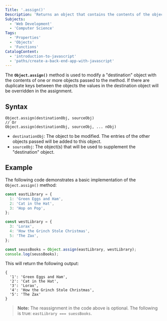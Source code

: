 ```yaml
---
Title: '.assign()'
Description: 'Returns an object that contains the contents of the objects passed.'
Subjects:
  - 'Web Development'
  - 'Computer Science'
Tags:
  - 'Properties'
  - 'Objects'
  - 'Functions'
CatalogContent:
  - 'introduction-to-javascript'
  - 'paths/create-a-back-end-app-with-javascript'
---
```


The **`Object.assign()`** method is used to modify a "destination" object with the contents of one or more objects passed to the method. If there are duplicate keys between the objects the values in the destination object will be overridden in the assignment.

## Syntax

```pseudo
Object.assign(destinationObj, sourceObj)
// Or
Object.assign(destinationObj, sourceObj, ... nObj)
```

- `destinationObj`: The object to be modified. The entries of the other objects passed will be added to this object.
- `sourceObj`: The object(s) that will be used to supplement the "destination" object.

## Example

The following code demonstrates a basic implementation of the `Object.assign()` method:

```js
const eastLibrary = {
  1: 'Green Eggs and Ham',
  2: 'Cat in the Hat',
  3: 'Hop on Pop',
};

const westLibrary = {
  3: 'Lorax',
  4: 'How the Grinch Stole Christmas',
  5: 'The Zax',
};

const seussBooks = Object.assign(eastLibrary, westLibrary);
console.log(seussBooks);
```

This will return the following output:

```shell
{
  '1': 'Green Eggs and Ham',
  '2': 'Cat in the Hat',
  '3': 'Lorax',
  '4': 'How the Grinch Stole Christmas',
  '5': 'The Zax'
}
```

> **Note:** The reassignment in the code above is optional. The following is true: `eastLibrary === suessBooks`.
